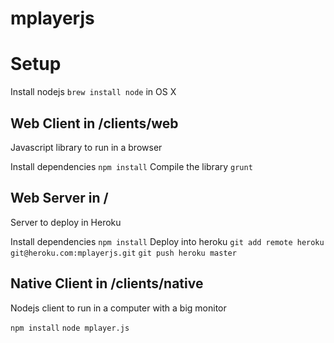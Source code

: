 mplayerjs
=========

# Setup
Install nodejs `brew install node` in OS X 

## Web Client in /clients/web
Javascript library to run in a browser

Install dependencies `npm install`
Compile the library `grunt`

## Web Server in /
Server to deploy in Heroku

Install dependencies `npm install`
Deploy into heroku `git add remote heroku git@heroku.com:mplayerjs.git` `git push heroku master`

## Native Client in /clients/native
Nodejs client to run in a computer with a big monitor

`npm install`
`node mplayer.js`
